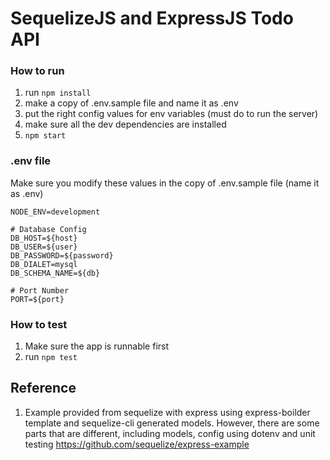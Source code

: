 # SequelizeJS and ExpressJS Todo API

### How to run
1. run ```npm install```
2. make a copy of .env.sample file and name it as .env
3. put the right config values for env variables (must do to run the server)
4. make sure all the dev dependencies are installed
5. ```npm start```

### .env file
Make sure you modify these values in the copy of .env.sample file (name it as .env)
```
NODE_ENV=development

# Database Config
DB_HOST=${host}
DB_USER=${user}
DB_PASSWORD=${password}
DB_DIALET=mysql
DB_SCHEMA_NAME=${db}

# Port Number
PORT=${port}
```
### How to test
1. Make sure the app is runnable first
2. run ```npm test```

## Reference
1. Example provided from sequelize with express using express-boilder template and sequelize-cli generated models. However, there are some parts that are different, including models, config using dotenv and unit testing
https://github.com/sequelize/express-example